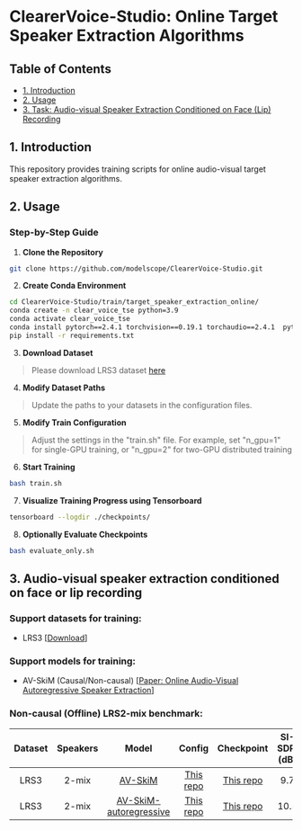 # ClearerVoice-Studio: Online Target Speaker Extraction Algorithms


## Table of Contents

- [1. Introduction](#1-introduction)
- [2. Usage](#2-usage)
- [3. Task: Audio-visual Speaker Extraction Conditioned on Face (Lip) Recording](#4-audio-visual-speaker-extraction-conditioned-on-face-or-lip-recording)


## 1. Introduction

This repository provides training scripts for online audio-visual target speaker extraction algorithms.

## 2. Usage

### Step-by-Step Guide

1. **Clone the Repository**

``` sh
git clone https://github.com/modelscope/ClearerVoice-Studio.git
```

2. **Create Conda Environment**

``` sh
cd ClearerVoice-Studio/train/target_speaker_extraction_online/
conda create -n clear_voice_tse python=3.9
conda activate clear_voice_tse
conda install pytorch==2.4.1 torchvision==0.19.1 torchaudio==2.4.1  pytorch-cuda=11.8 -c pytorch -c nvidia
pip install -r requirements.txt
```

3. **Download Dataset**
> Please download LRS3 dataset [here](https://mmai.io/datasets/lip_reading/) 

4. **Modify Dataset Paths** 
> Update the paths to your datasets in the configuration files.

5. **Modify Train Configuration** 
> Adjust the settings in the "train.sh" file. For example, set "n_gpu=1" for single-GPU training, or "n_gpu=2" for two-GPU distributed training

6. **Start Training**

``` sh
bash train.sh
```

7. **Visualize Training Progress using Tensorboard**

``` sh
tensorboard --logdir ./checkpoints/
```

8. **Optionally Evaluate Checkpoints**

``` sh
bash evaluate_only.sh
```




## 3. Audio-visual speaker extraction conditioned on face or lip recording

### Support datasets for training: 

* LRS3 [[Download]([https://www.robots.ox.ac.uk/~vgg/data/lip_reading/lrs2.html](https://mmai.io/datasets/lip_reading/))]

### Support models for training: 

* AV-SkiM (Causal/Non-causal) [[Paper: Online Audio-Visual Autoregressive Speaker Extraction]([https://arxiv.org/abs/1904.03760](https://arxiv.org/abs/2506.01270))]





### Non-causal (Offline) LRS2-mix benchmark: 

 Dataset | Speakers | Model| Config | Checkpoint | SI-SDRi (dB)
|:---:|:---:|:---:|:---:|:---:|:---:|
| LRS3 | 2-mix | [AV-SkiM](https://arxiv.org/abs/2506.01270) | [This repo](./config/config_LRS3_lip_SkiM_2spk.yaml)| [This repo](https://huggingface.co/alibabasglab/log_LRS3_lip_avSkiM_2spk) | 9.7
| LRS3 | 2-mix | [AV-SkiM-autoregressive](https://arxiv.org/abs/2506.01270) | [This repo](./config/config_LRS3_lip_SkiM-ar_2spk.yaml) | [This repo](https://huggingface.co/alibabasglab/log_LRS3_lip_avSkiM-ar_2spk/) | 10.5




